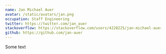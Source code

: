 ```yaml
---
name: Jan Michael Auer
avatar: /static/avatars/jan.png
occupation: Staff Engineering
twitter: https://twitter.com/jan_auer
stackoverflow: https://stackoverflow.com/users/4228225/jan-michael-auer
github: https://github.com/jan-auer
---
```


Some text
